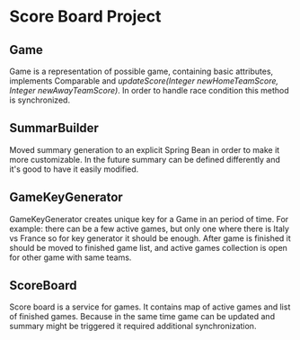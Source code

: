# Score Board Project

## Game

Game is a representation of possible game, containing basic attributes, implements Comparable and _updateScore(Integer newHomeTeamScore, Integer newAwayTeamScore)_.
In order to handle race condition this method is synchronized.

## SummarBuilder

Moved summary generation to an explicit Spring Bean in order to make it more customizable. In the future summary can be defined differently and it's good to have it easily modified.

## GameKeyGenerator

GameKeyGenerator creates unique key for a Game in an period of time. For example: there can be a few active games, but only one where there is Italy vs France so for key generator it should be enough.
After game is finished it should be moved to finished game list, and active games collection is open for other game with same teams.

## ScoreBoard

Score board is a service for games. It contains map of active games and list of finished games. Because in the same time game can be updated and summary might be triggered it required additional synchronization.
